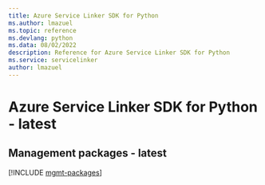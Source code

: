 ```yaml
---
title: Azure Service Linker SDK for Python
ms.author: lmazuel
ms.topic: reference
ms.devlang: python
ms.data: 08/02/2022
description: Reference for Azure Service Linker SDK for Python
ms.service: servicelinker
author: lmazuel
---
```

# Azure Service Linker SDK for Python - latest

## Management packages - latest
[!INCLUDE [mgmt-packages](service-linker-mgmt-index.md)]